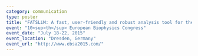 ```yaml
---
category: communication
type: poster
title: "FATSLiM: A fast, user-friendly and robust analysis tool for the MD simulations of lipid membranes"
event: "10<sup>th</sup> European Biophysics Congress"
event_date: "July 18-22, 2015"
event_location: "Dresden, Germany"
event_url: "http://www.ebsa2015.com/"
---
```

